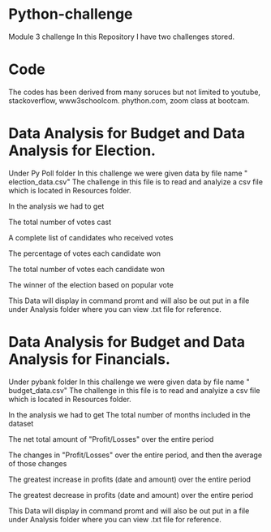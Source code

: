 # Python-challenge
Module 3 challenge 
In this Repository I have two challenges stored.
# Code
The codes has been derived from many soruces but not limited to 
youtube, stackoverflow, www3schoolcom. phython.com, zoom class at bootcam.

# Data Analysis for Budget and Data Analysis for Election.

Under Py Poll folder
In this challenge we were given data by file name " election_data.csv"
The challenge in this file is to read and analyize a csv file which is located in Resources folder.

In the analysis we had to get

The total number of votes cast

A complete list of candidates who received votes

The percentage of votes each candidate won

The total number of votes each candidate won

The winner of the election based on popular vote

This Data will display in command promt and will also be out put in a file under Analysis folder where you can view .txt file for reference. 




# Data Analysis for Budget and Data Analysis for Financials.

Under pybank folder
In this challenge we were given data by file name " budget_data.csv"
The challenge in this file is to read and analyize a csv file which is located in Resources folder.

In the analysis we had to get
The total number of months included in the dataset

The net total amount of "Profit/Losses" over the entire period

The changes in "Profit/Losses" over the entire period, and then the average of those changes

The greatest increase in profits (date and amount) over the entire period

The greatest decrease in profits (date and amount) over the entire period

This Data will display in command promt and will also be out put in a file under Analysis folder where you can view .txt file for reference. 




